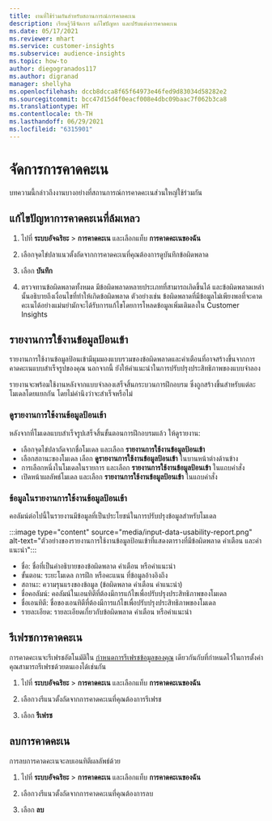 ```yaml
---
title: งานที่ใช้ร่วมกันสำหรับสถานการณ์การคาดคะเน
description: เรียนรู้วิธีจัดการ แก้ไขปัญหา และปรับแต่งการคาดคะเน
ms.date: 05/17/2021
ms.reviewer: mhart
ms.service: customer-insights
ms.subservice: audience-insights
ms.topic: how-to
author: diegogranados117
ms.author: digranad
manager: shellyha
ms.openlocfilehash: dccb8dcca8f65f64973e46fed9d83034d58282e2
ms.sourcegitcommit: bcc47d15d4f0eacf008e4dbc09baac7f062b3ca8
ms.translationtype: HT
ms.contentlocale: th-TH
ms.lasthandoff: 06/29/2021
ms.locfileid: "6315901"
---
```

# <a name="manage-predictions"></a>จัดการการคาดคะเน

บทความนี้กล่าวถึงงานบางอย่างที่สถานการณ์การคาดคะเนส่วนใหญ่ใช้ร่วมกัน

## <a name="troubleshoot-a-failed-prediction"></a>แก้ไขปัญหาการคาดคะเนที่ล้มเหลว

1. ไปที่ **ระบบอัจฉริยะ** > **การคาดคะเน** และเลือกแท็บ **การคาดคะเนของฉัน**

1. เลือกจุดไข่ปลาแนวตั้งถัดจากการคาดคะเนที่คุณต้องการดูบันทึกข้อผิดพลาด

1. เลือก **บันทึก**

1. ตรวจทานข้อผิดพลาดทั้งหมด มีข้อผิดพลาดหลายประเภทที่สามารถเกิดขึ้นได้ และข้อผิดพลาดเหล่านั้นอธิบายถึงเงื่อนไขที่ทำให้เกิดข้อผิดพลาด ตัวอย่างเช่น ข้อผิดพลาดที่มีข้อมูลไม่เพียงพอที่จะคาดคะเนได้อย่างแม่นยำมักจะได้รับการแก้ไขโดยการโหลดข้อมูลเพิ่มเติมลงใน Customer Insights

## <a name="input-data-usability-report"></a>รายงานการใช้งานข้อมูลป้อนเข้า

รายงานการใช้งานข้อมูลป้อนเข้ามีมุมมองแบบรวมของข้อผิดพลาดและคำเตือนที่อาจสร้างขึ้นจากการคาดคะเนแบบสำเร็จรูปของคุณ นอกจากนี้ ยังให้คำแนะนำในการปรับปรุงประสิทธิภาพของแบบจำลอง

รายงานจะพร้อมใช้งานหลังจากแบบจำลองเสร็จสิ้นกระบวนการฝึกอบรม ซึ่งถูกสร้างขึ้นสำหรับแต่ละโมเดลโดยแยกกัน โดยไม่คำนึงว่าจะสำเร็จหรือไม่

### <a name="view-the-input-data-usability-report"></a>ดูรายงานการใช้งานข้อมูลป้อนเข้า

หลังจากที่โมเดลแบบสำเร็จรูปเสร็จสิ้นขั้นตอนการฝึกอบรมแล้ว ให้ดูรายงาน:
- เลือกจุดไข่ปลาถัดจากชื่อโมเดล และเลือก **รายงานการใช้งานข้อมูลป้อนเข้า**
- เลือกสถานะของโมเดล เลือก **ดูรายงานการใช้งานข้อมูลป้อนเข้า** ในบานหน้าต่างด้านข้าง
- การเลือกหนึ่งในโมเดลในรายการ และเลือก **รายงานการใช้งานข้อมูลป้อนเข้า** ในแถบคำสั่ง
- เปิดหน้าผลลัพธ์โมเดล และเลือก **รายงานการใช้งานข้อมูลป้อนเข้า** ในแถบคำสั่ง

### <a name="information-in-the-input-data-usability-report"></a>ข้อมูลในรายงานการใช้งานข้อมูลป้อนเข้า

คอลัมน์ต่อไปนี้ในรายงานมีข้อมูลที่เป็นประโยชน์ในการปรับปรุงข้อมูลสำหรับโมเดล

:::image type="content" source="media/input-data-usability-report.png" alt-text="ตัวอย่างของรายงานการใช้งานข้อมูลป้อนเข้าที่แสดงตารางที่มีข้อผิดพลาด คำเตือน และคำแนะนำ":::

- ชื่อ: ชื่อที่เป็นคำอธิบายของข้อผิดพลาด คำเตือน หรือคำแนะนำ
- ขั้นตอน: ระยะโมเดล การฝึก หรือคะแนน ที่ข้อมูลอ้างอิงถึง
- สถานะ: ความรุนแรงของข้อมูล (ข้อผิดพลาด คำเตือน คำแนะนำ)
- ชื่อคอลัมน์: คอลัมน์ในเอนทิตีที่ต้องมีการแก้ไขเพื่อปรับปรุงประสิทธิภาพของโมเดล
- ชื่อเอนทิตี: ชื่อของเอนทิตีที่ต้องมีการแก้ไขเพื่อปรับปรุงประสิทธิภาพของโมเดล
- รายละเอียด: รายละเอียดเกี่ยวกับข้อผิดพลาด คำเตือน หรือคำแนะนำ

## <a name="refresh-a-prediction"></a>รีเฟรชการคาดคะเน

การคาดคะเนจะรีเฟรชอัตโนมัติใน [กำหนดการรีเฟรชข้อมูลของคุณ](system.md#schedule-tab) เดียวกันกับที่กำหนดไว้ในการตั้งค่า คุณสามารถรีเฟรชด้วยตนเองได้เช่นกัน

1. ไปที่ **ระบบอัจฉริยะ** > **การคาดคะเน** และเลือกแท็บ **การคาดคะเนของฉัน**

1. เลือกวงรีแนวตั้งถัดจากการคาดคะเนที่คุณต้องการรีเฟรช

1. เลือก **รีเฟรช**

## <a name="delete-a-prediction"></a>ลบการคาดคะเน

การลบการคาดคะเนจะลบเอนทิตีผลลัพธ์ด้วย

1. ไปที่ **ระบบอัจฉริยะ** > **การคาดคะเน** และเลือกแท็บ **การคาดคะเนของฉัน**

1. เลือกวงรีแนวตั้งถัดจากการคาดคะเนที่คุณต้องการลบ

1. เลือก **ลบ**

